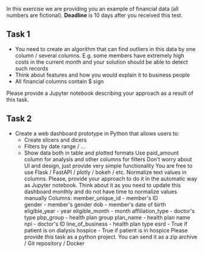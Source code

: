 In this exercise we are providing you an example of financial data (all numbers are fictional).
**Deadline** is 10 days after you received this test.

## Task 1

* You need to create an algorithm that can find outliers in this data by one column / several columns. E.g. some members have extremely high costs in the current month and your solution should be able to detect such records
* Think about features and how you would explain it to business people
* All financial columns contain $ sign

Please provide a Jupyter notebook describing your approach as a result of this task.

## Task 2

* Create a web dashboard prototype in Python that allows users to:
	* Create slicers and dicers
	* Filters by date range / ...
	* Show data both in table and plotted formats
Use paid_amount column for analysis and other columns for filters
Don’t worry about UI and design, just provide very simple functionality
You are free to use Flask / FastAPI / plotly / bokeh / etc.
Normalize text values in columns. Please, provide your approach to do it in the automatic way as Jupyter notebook. Think about it as you need to update this dashboard monthly and do not have time to normalize values manually
Columns:
member_unique_id - member's ID	
gender - member's gender
dob - member's date of birth
eligible_year - year
eligible_month - month
affiliation_type - doctor's type
pbp_group - health plan group
plan_name - health plan name
npi - doctor's ID
line_of_business - health plan type
esrd - True if patient is on dialysis
hospice - True if patient is in hospice
Please provide this task as a python project. You can send it as a zip archive / Git repository / Docker



<!--stackedit_data:
eyJoaXN0b3J5IjpbLTIxMDE2MzkzODFdfQ==
-->